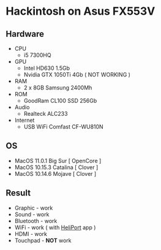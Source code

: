 # Hackintosh on Asus FX553V

## Hardware
* CPU
  * i5 7300HQ
* GPU
  * Intel HD630 1.5Gb
  * Nvidia GTX 1050Ti 4Gb ( NOT WORKING )
* RAM
  * 2 x 8GB Samsung 2400Mh
* ROM
  * GoodRam CL100 SSD 256Gb
* Audio
  * Realteck ALC233
* Internet
  * USB WiFi Comfast CF-WU810N

## OS

* MacOS 11.0.1 Big Sur  [ OpenCore ]
* MacOS 10.15.3 Catalina [ Clover ]
* MacOS 10.14.6 Mojave [ Clover ]

## Result

* Graphic - work
* Sound - work
* Bluetooth - work
* WiFi - work ( with <a href="https://github.com/OpenIntelWireless/HeliPort/releases">HeliPort</a>  app )
* HDMI - work
* Touchpad - <b>NOT</b> work
